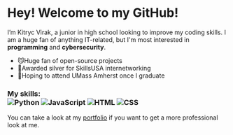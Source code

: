 <h1>Hey! Welcome to my GitHub!</h1>

 I’m Kitryc Virak, a junior in high school looking to improve my coding skills. I am a huge fan of anything IT-related,
 but I'm most interested in **programming** and **cybersecurity**.

- 😼Huge fan of open-source projects
- 🥈Awarded silver for SkillsUSA internetworking
- 🏫Hoping to attend UMass Amherst once I graduate

### My skills: <br/> ![Python](https://img.shields.io/badge/-Python-0077B5?style=flat&logoColor=white&logo=python) ![JavaScript](https://img.shields.io/badge/-JavaScript-ffdd19?style=flat&logoColor=white&logo=javascript) ![HTML](https://img.shields.io/badge/-HTML-ff0d00?style=flat&logoColor=white&logo=html5) ![CSS](https://img.shields.io/badge/-CSS-196eff?style=flat&logoColor=white&logo=css3)

 You can take a look at my [portfolio](https://kitryc.github.io/portfolio/index.html) if you want
 to get a more professional look at me.

<!---
kitryc/kitryc is a ✨ special ✨ repository because its `README.md` (this file) appears on your GitHub profile.
You can click the Preview link to take a look at your changes.
--->
